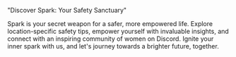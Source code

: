 "Discover Spark: Your Safety Sanctuary"

Spark is your secret weapon for a safer, more empowered life. Explore location-specific safety tips, 
empower yourself with invaluable insights, and connect with an inspiring community of women on Discord. 
Ignite your inner spark with us, and let's journey towards a brighter future, together.
